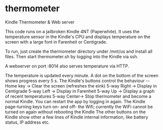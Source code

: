 thermometer
===========

Kindle Thermometer &amp; Web server

This code runs on a jailbroken Kindle 4NT (Paperwhite). It uses the temperature sensor in the Kindle's CPU and displays temperature on the screen with a large font in Farenheit or Centigrade.

To run, just create the thermometer directory under /mnt/us and install all files. Then start thermometer.sh by logging into the Kindle via ssh.

A webserver on port :8014 also serves temperature via HTTP.

The temperature is updated every minute. A dot on the bottom of the screen shows progress every 5 s. The Kindle's buttons control the behaviour -- 
Home key    -> Clear the screen (refreshes the eink)
5-way Right -> Display in Centigrade
5-way Left  -> Display in Farenheit
5-way Up    -> Display a graph of recent temperatures
5-way Center-> Stop thermometer and become a normal Kindle. You can restart the app by logging in again.
The Kindle page-turning keys turn on- and off- the Wifi; currently the WiFi cannot be turned on again without rebooting the Kindle
The other buttons on the Kindle show other a few lines of Kindle internal information, like battery status, IP address etc.



